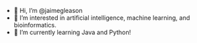 - 👋 Hi, I’m @jaimegleason
- 👀 I’m interested in artificial intelligence, machine learning, and bioinformatics.
- 🌱 I’m currently learning Java and Python!

<!---
jaimegleason/jaimegleason is a ✨ special ✨ repository because its `README.md` (this file) appears on your GitHub profile.
You can click the Preview link to take a look at your changes.
--->

